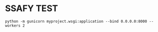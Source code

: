 # SSAFY TEST

```
python -m gunicorn myproject.wsgi:application --bind 0.0.0.0:8000 --workers 2
```
